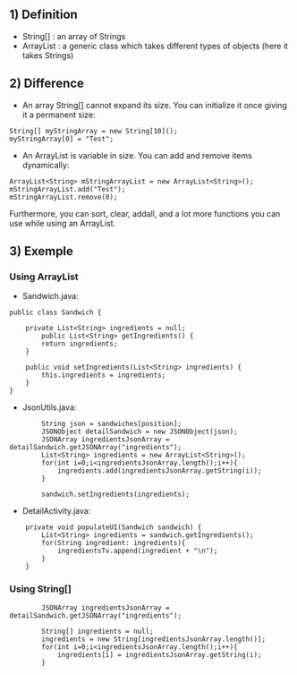 ## 1) Definition
- String[] : an array of Strings 
- ArrayList<String> : a generic class which takes different types of objects (here it takes Strings)

## 2) Difference
- An array String[] cannot expand its size. You can initialize it once giving it a permanent size:
```
String[] myStringArray = new String[10]();
myStringArray[0] = "Test";
```

- An ArrayList<String> is variable in size. You can add and remove items dynamically:
```
ArrayList<String> mStringArrayList = new ArrayList<String>();
mStringArrayList.add("Test");
mStringArrayList.remove(0);
```
Furthermore, you can sort, clear, addall, and a lot more functions you can use while using an ArrayList.
  
## 3) Exemple
### Using ArrayList<String>
- Sandwich.java:
```
public class Sandwich {

    private List<String> ingredients = null;
        public List<String> getIngredients() {
        return ingredients;
    }

    public void setIngredients(List<String> ingredients) {
        this.ingredients = ingredients;
    }
}
```

- JsonUtils.java:
```
        String json = sandwiches[position];
        JSONObject detailSandwich = new JSONObject(json);
        JSONArray ingredientsJsonArray = detailSandwich.getJSONArray("ingredients");
        List<String> ingredients = new ArrayList<String>();
        for(int i=0;i<ingredientsJsonArray.length();i++){
            ingredients.add(ingredientsJsonArray.getString(i));
        }
        
        sandwich.setIngredients(ingredients);
```

- DetailActivity.java:
```
    private void populateUI(Sandwich sandwich) {
        List<String> ingredients = sandwich.getIngredients();
        for(String ingredient: ingredients){
            ingredientsTv.append(ingredient + "\n");
        }
    }
```

### Using String[]
```
        JSONArray ingredientsJsonArray = detailSandwich.getJSONArray("ingredients");

        String[] ingredients = null;
        ingredients = new String[ingredientsJsonArray.length()];
        for(int i=0;i<ingredientsJsonArray.length();i++){
            ingredients[i] = ingredientsJsonArray.getString(i);
        }
```
